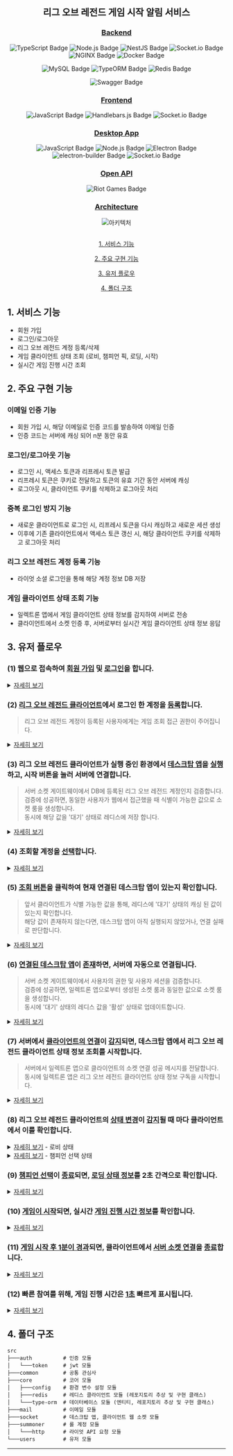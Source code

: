 <div align="center">
<h2>리그 오브 레전드 게임 시작 알림 서비스</h2>

<h3><u>Backend</u></h3>

![TypeScript Badge](https://img.shields.io/badge/TypeScript-3178C6?logo=typescript&logoColor=fff&style=flat)
![Node.js Badge](https://img.shields.io/badge/Node.js-20.18.0-5FA04E?logo=nodedotjs&logoColor=5FA04E&style=flat)
![NestJS Badge](https://img.shields.io/badge/NestJS-10.0.0-E0234E?logo=nestjs&logoColor=E0234E&style=flat)
![Socket.io Badge](https://img.shields.io/badge/Socket.io-4.8.1-010101?logo=socketdotio&logoColor=fff&style=flat)
![NGINX Badge](https://img.shields.io/badge/NGINX-latest-009639?logo=nginx&logoColor=009639&style=flat)
![Docker Badge](https://img.shields.io/badge/Docker-25.0.3-2496ED?logo=docker&logoColor=2496ED&style=flat)
<br>

![MySQL Badge](https://img.shields.io/badge/MySQL-8.0.40-4479A1?logo=mysql&logoColor=4479A1&style=flat)
![TypeORM Badge](https://img.shields.io/badge/TypeORM-0.3.20-FE0803?logo=typeorm&logoColor=FE0803&style=flat)
![Redis Badge](https://img.shields.io/badge/Redis-7.4.1-FF4438?logo=redis&logoColor=fff&style=flat)
<br>

![Swagger Badge](https://img.shields.io/badge/Swagger-8.0.1-85EA2D?logo=swagger&logoColor=85EA2D&style=flat)

<h3><u>Frontend</u></h3>

![JavaScript Badge](https://img.shields.io/badge/JavaScript-F7DF1E?logo=javascript&logoColor=000&style=flat)
![Handlebars.js Badge](https://img.shields.io/badge/Handlebars.js-4.2.0-000?logo=handlebarsdotjs&logoColor=fff&style=flat)
![Socket.io Badge](https://img.shields.io/badge/Socket.io-4.7.2-010101?logo=socketdotio&logoColor=fff&style=flat)

<h3><u>Desktop App</u></h3>

![JavaScript Badge](https://img.shields.io/badge/JavaScript-F7DF1E?logo=javascript&logoColor=000&style=flat)
![Node.js Badge](https://img.shields.io/badge/Node.js-20.18.0-5FA04E?logo=nodedotjs&logoColor=5FA04E&style=flat)
![Electron Badge](https://img.shields.io/badge/Electron-33.2.1-47848F?logo=electron&logoColor=fff&style=flat)
![electron-builder Badge](https://img.shields.io/badge/electron--builder-25.1.8-000?logo=electronbuilder&logoColor=fff&style=flat)
![Socket.io Badge](https://img.shields.io/badge/Socket.io-4.8.1-010101?logo=socketdotio&logoColor=fff&style=flat)
<br>

<h3><u>Open API</u></h3>

![Riot Games Badge](https://img.shields.io/badge/Riot%20Games-EB0029?logo=riotgames&logoColor=fff&style=flat)

<h3><u>Architecture</u></h3>

![아키텍처](https://github.com/user-attachments/assets/75fece89-1744-4397-8f4c-53fcbf552a15)

##

[1. 서비스 기능](#1-서비스-기능)

[2. 주요 구현 기능](#2-주요-구현-기능)

[3. 유저 플로우](#3-유저-플로우)

[4. 폴더 구조](#4-폴더-구조)

</div>

## 1. 서비스 기능

- 회원 가입
- 로그인/로그아웃
- 리그 오브 레전드 계정 등록/삭제
- 게임 클라이언트 상태 조회 (로비, 챔피언 픽, 로딩, 시작)
- 실시간 게임 진행 시간 조회

## 2. 주요 구현 기능

### 이메일 인증 기능

- 회원 가입 시, 해당 이메일로 인증 코드를 발송하여 이메일 인증
- 인증 코드는 서버에 캐싱 되어 n분 동안 유효

### 로그인/로그아웃 기능

- 로그인 시, 액세스 토큰과 리프레시 토큰 발급
- 리프레시 토큰은 쿠키로 전달하고 토큰의 유효 기간 동안 서버에 캐싱
- 로그아웃 시, 클라이언트 쿠키를 삭제하고 로그아웃 처리

### 중복 로그인 방지 기능

- 새로운 클라이언트로 로그인 시, 리프레시 토큰을 다시 캐싱하고 새로운 세션 생성
- 이후에 기존 클라이언트에서 액세스 토큰 갱신 시, 해당 클라이언트 쿠키를 삭제하고 로그아웃 처리

### 리그 오브 레전드 계정 등록 기능

- 라이엇 소셜 로그인을 통해 해당 계정 정보 DB 저장

### 게임 클라이언트 상태 조회 기능

- 일렉트론 앱에서 게임 클라이언트 상태 정보를 감지하여 서버로 전송
- 클라이언트에서 소켓 인증 후, 서버로부터 실시간 게임 클라이언트 상태 정보 응답

## 3. 유저 플로우

<h3>(1) 웹으로 접속하여 <u>회원 가입</u> 및 <u>로그인</u>을 합니다.</h3>

<details>
<summary><u>자세히 보기</u></summary>

![2](https://github.com/user-attachments/assets/5893fefe-5f4e-4cb7-89d9-6fc3653fc7e6)

</details>

<h3>(2) <u>리그 오브 레전드 클라이언트</u>에서 로그인 한 계정을 <u>등록</u>합니다.</h3>

> 리그 오브 레전드 계정이 등록된 사용자에게는 게임 조회 접근 권한이 주어집니다.

<details>
<summary><u>자세히 보기</u></summary>

![3](https://github.com/user-attachments/assets/af311287-6015-4d2c-90c3-30d897c38455)

</details>

<h3>(3) 리그 오브 레전드 클라이언트가 실행 중인 환경에서 <u>데스크탑 앱</u>을 <u>실행</u>하고, 시작 버튼을 눌러 서버에 연결합니다.</h3>

> 서버 소켓 게이트웨이에서 DB에 등록된 리그 오브 레전드 계정인지 검증합니다. <br>
> 검증에 성공하면, 동일한 사용자가 웹에서 접근했을 때 식별이 가능한 값으로 소켓 룸을 생성합니다. <br>
> 동시에 해당 값을 '대기' 상태로 레디스에 저장 합니다. <br>

<details>
<summary><u>자세히 보기</u></summary>

![1](https://github.com/user-attachments/assets/a7cba44c-54b7-4fbd-83f4-571608a13481)

</details>

<h3>(4) 조회할 계정을 <u>선택</u>합니다.</h3>

<details>
<summary><u>자세히 보기</u></summary>

![4](https://github.com/user-attachments/assets/f3de94bc-147f-4e47-b162-0bbe6597aa07)

</details>

<h3>(5) <u>조회 버튼</u>을 클릭하여 현재 연결된 데스크탑 앱이 있는지 확인합니다.</h3>

> 앞서 클라이언트가 식별 가능한 값을 통해, 레디스에 '대기' 상태의 캐싱 된 값이 있는지 확인합니다. <br>
> 해당 값이 존재하지 않는다면, 데스크탑 앱이 아직 실행되지 않았거나, 연결 실패로 판단합니다. <br>

<details>
<summary><u>자세히 보기</u></summary>

![5](https://github.com/user-attachments/assets/c91c16c1-4b12-4eee-bd73-b153c0759574)

</details>

<h3>(6) <u>연결된 데스크탑 앱</u>이 <u>존재</u>하면, 서버에 자동으로 연결됩니다.</h3>

> 서버 소켓 게이트웨이에서 사용자의 권한 및 사용자 세션을 검증합니다. <br>
> 검증에 성공하면, 일렉트론 앱으로부터 생성된 소켓 룸과 동일한 값으로 소켓 룸을 생성합니다. <br>
> 동시에 '대기' 상태의 레디스 값을 '활성' 상태로 업데이트합니다. <br>

<details>
<summary><u>자세히 보기</u></summary>

![6](https://github.com/user-attachments/assets/36ccbf09-f033-40c0-9b67-815095749337)

</details>

<h3>(7) 서버에서 <u>클라이언트의 연결</u>이 <u>감지</u>되면, 데스크탑 앱에서 리그 오브 레전드 클라이언트 상태 정보 조회를 시작합니다.</h3>

> 서버에서 일렉트론 앱으로 클라이언트의 소켓 연결 성공 메시지를 전달합니다. <br>
> 동시에 일렉트론 앱은 리그 오브 레전드 클라이언트 상태 정보 구독을 시작합니다. <br>

<details>
<summary><u>자세히 보기</u></summary>

![7](https://github.com/user-attachments/assets/5f667da5-0183-4e65-ab04-0412d3227a0d)

</details>

<h3>(8) 리그 오브 레전드 클라이언트의 <u>상태 변경</u>이 <u>감지</u>될 때 마다 클라이언트에서 이를 확인합니다.</h3>

<details>
<summary><u>자세히 보기</u> - 로비 상태</summary>

![9](https://github.com/user-attachments/assets/27bc9f51-5be2-41a2-a34d-f3540ad88b44)
![8](https://github.com/user-attachments/assets/61615e2c-f3de-456a-bbea-2674a0b5b3db)

</details>

<details>
<summary><u>자세히 보기</u> - 챔피언 선택 상태</summary>

![11](https://github.com/user-attachments/assets/3be82a88-e619-4f48-983e-cfa44cd61e88)
![10](https://github.com/user-attachments/assets/9cc969de-dea3-4633-ade7-cfc9627ad076)

</details>

<h3>(9) <u>챔피언 선택</u>이 <u>종료</u>되면, <u>로딩 상태 정보</u>를 2초 간격으로 확인합니다.</h3>

<details>
<summary><u>자세히 보기</u></summary>

![12](https://github.com/user-attachments/assets/e2b6c9ab-99db-4ec9-84b5-af40924095bc)

</details>

<h3>(10) <u>게임이 시작</u>되면, 실시간 <u>게임 진행 시간 정보</u>를 확인합니다.</h3>

<details>
<summary><u>자세히 보기</u></summary>

![13](https://github.com/user-attachments/assets/5cc54a3a-aad6-4d3d-8e2c-70db8e0ea022)

</details>

<h3>(11) <u>게임 시작 후 1분이 경과</u>되면, 클라이언트에서 <u>서버 소켓 연결</u>을 <u>종료</u>합니다.</h3>

<details>
<summary><u>자세히 보기</u></summary>

![15](https://github.com/user-attachments/assets/b6fc04c6-e347-41b8-aed6-c512f5eb0361)
![16](https://github.com/user-attachments/assets/43e6c1e9-ce69-4f5e-b0b9-4be9d57489de)

</details>

<h3>(12) 빠른 참여를 위해, 게임 진행 시간은 <u>1초</u> 빠르게 표시됩니다.</u></h3>

<details>
<summary><u>자세히 보기</u></summary>

![14](https://github.com/user-attachments/assets/30a1b260-df1b-4e6a-93e1-ec08ec9c77c6)

</details>

## 4. 폴더 구조

```
src
├───auth          # 인증 모듈
│   └───token     # jwt 모듈
├───common        # 공통 관심사
├───core          # 코어 모듈
│   ├───config    # 환경 변수 설정 모듈
│   ├───redis     # 레디스 클라이언트 모듈 (레포지토리 추상 및 구현 클래스)
│   └───type-orm  # 데이터베이스 모듈 (엔티티, 레포지토리 추상 및 구현 클래스)
├───mail          # 이메일 모듈
├───socket        # 데스크탑 앱, 클라이언트 웹 소켓 모듈
├───summoner      # 롤 계정 모듈
│   └───http      # 라이엇 API 요청 모듈
└───users         # 유저 모듈

```

---
